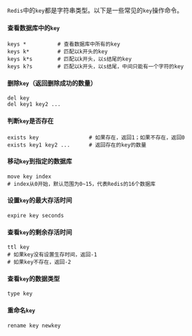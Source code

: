 `Redis`中的`key`都是字符串类型。以下是一些常见的`key`操作命令。

#### 查看数据库中的`key`

```shell
keys *          # 查看数据库中所有的key
keys k*         # 匹配以k开头的key
keys k*s        # 匹配以k开头，以s结尾的key
keys k?s        # 匹配以k开头，以s结尾，中间只能有一个字符的key
```

#### 删除`key`（返回删除成功的数量）

```shell
del key
del key1 key2 ...
```

#### 判断`key`是否存在

```shell
exists key                # 如果存在，返回1；如果不存在，返回0
exists key1 key2 ...      # 返回存在的key的数量
```

#### 移动`key`到指定的数据库

```shell
move key index
# index从0开始，默认范围为0~15，代表Redis的16个数据库
```

#### 设置`key`的最大存活时间

```shell
expire key seconds
```

#### 查看`key`的剩余存活时间

```shell
ttl key
# 如果key没有设置生存时间，返回-1
# 如果key不存在，返回-2
```

#### 查看`key`的数据类型

```shell
type key
```

#### 重命名`key`

```shell
rename key newkey
```
